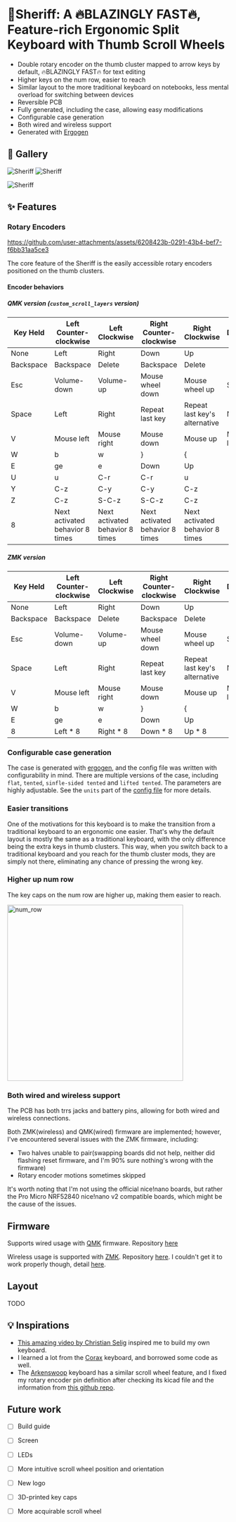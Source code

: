 # :gun:Sheriff: A :fire:BLAZINGLY FAST:fire:, Feature-rich Ergonomic Split Keyboard with Thumb Scroll Wheels

- Double rotary encoder on the thumb cluster mapped to arrow keys by default, :fire:BLAZINGLY FAST:fire: for text editing
- Higher keys on the num row, easier to reach
- Similar layout to the more traditional keyboard on notebooks, less mental overload for switching between devices
- Reversible PCB
- Fully generated, including the case, allowing easy modifications
- Configurable case generation
- Both wired and wireless support
- Generated with [Ergogen](https://github.com/ergogen/ergogen)

## :art: Gallery

![Sheriff](assets/2024-11-13-11-18-53.png)
![Sheriff](assets/2024-11-13-11-18-12.png)

![Sheriff](assets/2024-11-13-11-18-37.png)


## :sparkles: Features

### Rotary Encoders
https://github.com/user-attachments/assets/6208423b-0291-43b4-bef7-f6bb31aa5ce3

The core feature of the Sheriff is the easily accessible rotary encoders positioned on the thumb clusters.

#### Encoder behaviors

##### QMK version (`custom_scroll_layers` version)

| Key Held | Left Counter-clockwise | Left Clockwise | Right Counter-clockwise | Right Clockwise |  Description |
| --------------- | --------------- | --------------- | --------------- | --------------- |  --------------- |
| None | Left | Right | Down | Up |  |
| Backspace | Backspace | Delete | Backspace | Delete |  |
| Esc | Volume-down | Volume-up | Mouse wheel down | Mouse wheel up | Sym layer |
| Space | Left | Right | Repeat last key | Repeat last key's alternative | Nav layer |
| V | Mouse left | Mouse right | Mouse down | Mouse up | Mouse layer |
| W | b | w | } | { |  |
| E | ge | e | Down | Up |  |
| U | u | C-r | C-r | u |  |
| Y | C-z | C-y | C-y | C-z |  |
| Z | C-z | S-C-z | S-C-z | C-z |  |
| 8 | Next activated behavior 8 times | Next activated behavior 8 times | Next activated behavior 8 times | Next activated behavior 8 times |  |

##### ZMK version

| Key Held | Left Counter-clockwise | Left Clockwise | Right Counter-clockwise | Right Clockwise |  Description |
| --------------- | --------------- | --------------- | --------------- | --------------- |  --------------- |
| None | Left | Right | Down | Up |  |
| Backspace | Backspace | Delete | Backspace | Delete |  |
| Esc | Volume-down | Volume-up | Mouse wheel down | Mouse wheel up | Sym layer |
| Space | Left | Right | Repeat last key | Repeat last key's alternative | Nav layer |
| V | Mouse left | Mouse right | Mouse down | Mouse up | Mouse layer |
| W | b | w | } | { |  |
| E | ge | e | Down | Up |  |
| 8 | Left * 8 | Right * 8 | Down * 8 | Up * 8 |  |



### Configurable case generation
The case is generated with [ergogen](https://github.com/ergogen/ergogen), and the config file was written with configurability in mind. There are multiple versions of the case, including `flat`, `tented`, `sinfle-sided tented` and `lifted tented`. The parameters are highly adjustable. See the `units` part of the [config file](./ergogen/config.yaml) for more details.

### Easier transitions

One of the motivations for this keyboard is to make the transition from a traditional keyboard to an ergonomic one easier. That's why the default layout is mostly the same as a traditional keyboard, with the only difference being the extra keys in thumb clusters. This way, when you switch back to a traditional keyboard and you reach for the thumb cluster mods, they are simply not there, eliminating any chance of pressing the wrong key.

### Higher up num row

The key caps on the num row are higher up, making them easier to reach.

<img src="assets/2024-11-13-11-24-31.png" alt="num_row" width="400" align="center"/>

### Both wired and wireless support
The PCB has both trrs jacks and battery pins, allowing for both wired and wireless connections.

Both ZMK(wireless) and QMK(wired) firmware are implemented; however, I've encountered several issues with the ZMK firmware, including:
- Two halves unable to pair(swapping boards did not help, neither did flashing reset firmware, and I'm 90% sure nothing's wrong with the firmware)
- Rotary encoder motions sometimes skipped

It's worth noting that I'm not using the official nice!nano boards, but rather the Pro Micro NRF52840 nice!nano v2 compatible boards, which might be the cause of the issues.

## Firmware
Supports wired usage with [QMK](https://qmk.fm/) firmware. Repository [here](https://github.com/AJGamma/sheriff-qmk-config)

Wireless usage is supported with [ZMK](https://zmk.dev/). Repository [here](https://github.com/AJGamma/sheriff-zmk-config). I couldn't get it to work properly though, detail [here](#both-wired-and-wireless-support).

## Layout
TODO

## :bulb: Inspirations

- [This amazing video by Christian Selig](https://www.youtube.com/watch?v=7UXsD7nSfDY) inspired me to build my own keyboard.
- I learned a lot from the [Corax](https://github.com/dnlbauer/corax-keyboard) keyboard, and borrowed some code as well.
- The [Arkenswoop](https://github.com/SuperFola/arkenswoop) keyboard has a similar scroll wheel feature, and I fixed my rotary encoder pin definition after checking its kicad file and the information from [this github repo](https://github.com/rroels/EVQWGD001-Pinout).


## Future work
- [ ] Build guide
- [ ] Screen
- [ ] LEDs
- [ ] More intuitive scroll wheel position and orientation
- [ ] New logo
- [ ] 3D-printed key caps
- [ ] More acquirable scroll wheel


